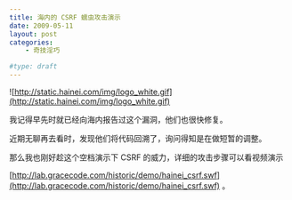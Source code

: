```yaml
---
title: 海内的 CSRF 蠕虫攻击演示
date: 2009-05-11
layout: post
categories:
    - 奇技淫巧

#type: draft
---
```


![http://static.hainei.com/img/logo_white.gif](http://static.hainei.com/img/logo_white.gif)

我记得早先时就已经向海内报告过这个漏洞，他们也很快修复。

近期无聊再去看时，发现他们将代码回溯了，询问得知是在做短暂的调整。

那么我也刚好趁这个空档演示下 CSRF 的威力，详细的攻击步骤可以看视频演示

 [http://lab.gracecode.com/historic/demo/hainei_csrf.swf](http://lab.gracecode.com/historic/demo/hainei_csrf.swf) 。
